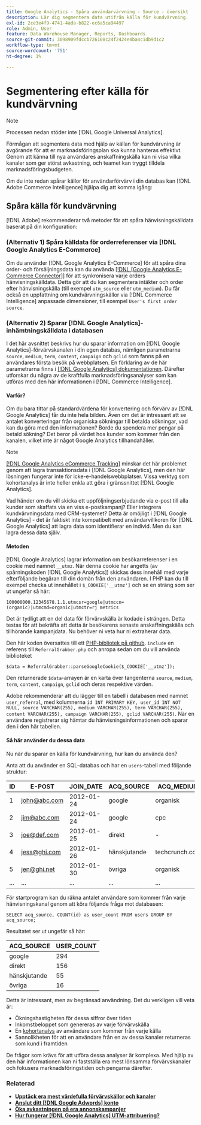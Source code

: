 ```yaml
---
title: Google Analytics - Spåra användarvärvning - Source - översikt
description: Lär dig segmentera data utifrån källa för kundvärvning.
exl-id: 2ce3e4f9-4741-4ada-b822-ec6a5ca94497
role: Admin, User
feature: Data Warehouse Manager, Reports, Dashboards
source-git-commit: 3098909fdccb726108c24f2424e4ba4c1db9d1c2
workflow-type: tm+mt
source-wordcount: '751'
ht-degree: 1%

---
```


# Segmentering efter källa för kundvärvning

>[!NOTE]
>
>Processen nedan stöder inte [!DNL Google Universal Analytics].

Förmågan att segmentera data med hjälp av källan för kundvärvning är avgörande för att er marknadsföringsplan ska kunna hanteras effektivt. Genom att känna till nya användares anskaffningskälla kan ni visa vilka kanaler som ger störst avkastning, och teamet kan tryggt tilldela marknadsföringsbudgeten.

Om du inte redan spårar källor för användarförvärv i din databas kan [!DNL Adobe Commerce Intelligence] hjälpa dig att komma igång:

## Spåra källa för kundvärvning

[!DNL Adobe] rekommenderar två metoder för att spåra hänvisningskälldata baserat på din konfiguration:

### (Alternativ 1) Spåra källdata för orderreferenser via [!DNL Google Analytics E-Commerce]

Om du använder [!DNL Google Analytics E-Commerce] för att spåra dina order- och försäljningsdata kan du använda [[!DNL [Google Analytics E-Commerce Connector]]](../importing-data/integrations/google-ecommerce.md) för att synkronisera varje orders hänvisningskälldata. Detta gör att du kan segmentera intäkter och order efter hänvisningskälla (till exempel `utm_source` eller `utm_medium`). Du får också en uppfattning om kundvärvningskällor via [!DNL Commerce Intelligence] anpassade dimensioner, till exempel `User's first order source`.

### (Alternativ 2) Sparar [!DNL Google Analytics]-inhämtningskälldata i databasen

I det här avsnittet beskrivs hur du sparar information om [!DNL Google Analytics]-förvärvskanalen i din egen databas, nämligen parametrarna `source`, `medium`, `term`, `content`, `campaign` och `gclid` som fanns på en användares första besök på webbplatsen. En förklaring av de här parametrarna finns i [[!DNL Google Analytics] dokumentationen](https://support.google.com/analytics/answer/1191184?hl=en#zippy=%2Cin-this-article). Därefter utforskar du några av de kraftfulla marknadsföringsanalyser som kan utföras med den här informationen i [!DNL Commerce Intelligence].

#### Varför?

Om du bara tittar på standardvärdena för konvertering och förvärv av [!DNL Google Analytics] får du inte hela bilden. Även om det är intressant att se antalet konverteringar från organiska sökningar till betalda sökningar, vad kan du göra med den informationen? Borde du spendera mer pengar på betald sökning? Det beror på värdet hos kunder som kommer från den kanalen, vilket inte är något Google Analytics tillhandahåller.

>[!NOTE]
>
>[[!DNL Google Analytics eCommerce Tracking]](https://developers.google.com/analytics/devguides/collection/gajs/gaTrackingEcommerce) minskar det här problemet genom att lagra transaktionsdata i [!DNL Google Analytics], men den här lösningen fungerar inte för icke-e-handelswebbplatser. Vissa verktyg som kohortanalys är inte heller enkla att göra i gränssnittet [!DNL Google Analytics].

Vad händer om du vill skicka ett uppföljningserbjudande via e-post till alla kunder som skaffats via en viss e-postkampanj? Eller integrera kundvärvningsdata med CRM-systemet? Detta är omöjligt i [!DNL Google Analytics] - det är faktiskt inte kompatibelt med användarvillkoren för [!DNL Google Analytics] att lagra data som identifierar en individ. Men du kan lagra dessa data själv.

#### Metoden

[!DNL Google Analytics] lagrar information om besökarreferenser i en cookie med namnet `__utmz`. När denna cookie har angetts (av spårningskoden [!DNL Google Analytics]) skickas dess innehåll med varje efterföljande begäran till din domän från den användaren. I PHP kan du till exempel checka ut innehållet i `$_COOKIE['__utmz']` och se en sträng som ser ut ungefär så här:

`100000000.12345678.1.1.utmcsr=google|utmccn=(organic)|utmcmd=organic|utmctr=rj metrics`

Det är tydligt att en del data för förvärvskälla är kodade i strängen. Detta testas för att bekräfta att detta är besökarens senaste anskaffningskälla och tillhörande kampanjdata. Nu behöver ni veta hur ni extraherar data.

Den här koden översattes till ett [PHP-bibliotek på github](https://github.com/RJMetrics/referral-grabber-php). `include` en referens till `ReferralGrabber.php` och anropa sedan om du vill använda biblioteket

`$data = ReferralGrabber::parseGoogleCookie($_COOKIE['__utmz']);`

Den returnerade `$data`-arrayen är en karta över tangenterna `source`, `medium`, `term`, `content`, `campaign`, `gclid` och deras respektive värden.

Adobe rekommenderar att du lägger till en tabell i databasen med namnet `user_referral`, med kolumnerna `id INT PRIMARY KEY, user_id INT NOT NULL, source VARCHAR(255), medium VARCHAR(255), term VARCHAR(255), content VARCHAR(255), campaign VARCHAR(255), gclid VARCHAR(255)`. När en användare registrerar sig hämtar du hänvisningsinformationen och sparar den i den här tabellen.

#### Så här använder du dessa data

Nu när du sparar en källa för kundvärvning, hur kan du använda den?

Anta att du använder en SQL-databas och har en `users`-tabell med följande struktur:

| ID | E-POST | JOIN_DATE | ACQ_SOURCE | ACQ_MEDIUM |
|--- |--- |--- |--- |--- |
| 1 | john@abc.com | 2012-01-24 | google | organisk |
| 2 | jim@abc.com | 2012-01-24 | google | cpc |
| 3 | joe@def.com | 2012-01-25 | direkt | - |
| 4 | jess@ghi.com | 2012-01-26 | hänskjutande | techcrunch.com |
| 5 | jen@ghi.net | 2012-01-30 | övriga | organisk |
| ... | ... | ... | ... | ... |

För startprogram kan du räkna antalet användare som kommer från varje hänvisningskanal genom att köra följande fråga mot databasen:

`SELECT acq_source, COUNT(id) as user_count FROM users GROUP BY acq_source;`

Resultatet ser ut ungefär så här:

| ACQ_SOURCE | USER_COUNT |
|--- |--- |
| google | 294 |
| direkt | 156 |
| hänskjutande | 55 |
| övriga | 16 |

Detta är intressant, men av begränsad användning. Det du verkligen vill veta är:

* Ökningshastigheten för dessa siffror över tiden
* Inkomstbeloppet som genereras av varje förvärvskälla
* En [kohortanalys](https://en.wikipedia.org/wiki/Cohort_analysis) av användare som kommer från varje källa
* Sannolikheten för att en användare från en av dessa kanaler returneras som kund i framtiden

De frågor som krävs för att utföra dessa analyser är komplexa. Med hjälp av den här informationen kan ni fastställa era mest lönsamma förvärvskanaler och fokusera marknadsföringstiden och pengarna därefter.

### Relaterad

* **[Upptäck era mest värdefulla förvärvskällor och kanaler](../analysis/most-value-source-channel.md)**
* **[Anslut ditt [!DNL Google Adwords] konto](../importing-data/integrations/google-adwords.md)**
* **[Öka avkastningen på era annonskampanjer](../analysis/roi-ad-camp.md)**
* **[Hur fungerar  [!DNL Google Analytics] UTM-attribuering?](../analysis/utm-attributes.md)**
